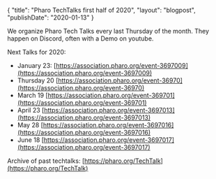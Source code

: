 {
"title": "Pharo TechTalks first half of 2020",
"layout": "blogpost",
"publishDate": "2020-01-13"
}

We organize Pharo Tech Talks every last Thursday of the month. They happen on Discord, often with a Demo on youtube.

Next Talks for 2020:

- January 23: [https://association.pharo.org/event-3697009](https://association.pharo.org/event-3697009)
- Thursday 20 [https://association.pharo.org/event-36970](https://association.pharo.org/event-36970)
- March 19 [https://association.pharo.org/event-369701](https://association.pharo.org/event-369701)
- April 23 [https://association.pharo.org/event-3697013](https://association.pharo.org/event-3697013)
- May 28 [https://association.pharo.org/event-3697016](https://association.pharo.org/event-3697016)
- June 18 [https://association.pharo.org/event-3697017](https://association.pharo.org/event-3697017)



Archive of past techtalks: [https://pharo.org/TechTalk](https://pharo.org/TechTalk)
